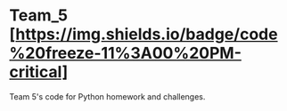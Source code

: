 # Team_5 [https://img.shields.io/badge/code%20freeze-11%3A00%20PM-critical]
Team 5's code for Python homework and challenges.
